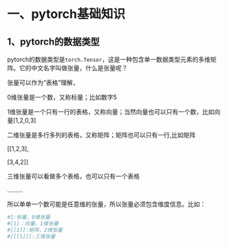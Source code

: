 # 一、pytorch基础知识

## 1、pytorch的数据类型

pytorch的数据类型是`torch.Tensor`，这是一种包含单一数据类型元素的多维矩阵。它的中文名字叫做张量，什么是张量呢？

张量可以作为“表格”理解，

0维张量是一个数，又称标量；比如数字5

1维张量是一个只有一行的表格，又称向量；当然向量也可以只有一个数，比如向量\[1,2,0,3\]

二维张量是多行多列的表格，又称矩阵；矩阵也可以只有一行,比如矩阵

\[\[1,2,3\],

\[3,4,2\]\]

三维张量可以看做多个表格，也可以只有一个表格

………

所以单单一个数可能是任意维的张量，所以张量必须包含维度信息。比如：

```py
#1:标量，0维张量
#[1]：向量，1维张量
#[[1]]:矩阵，2维张量
#[[[1]]]:三维张量
```



